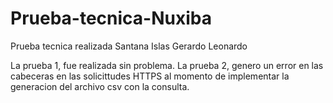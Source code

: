 # Prueba-tecnica-Nuxiba
Prueba tecnica realizada 
 Santana Islas Gerardo Leonardo

La prueba 1, fue realizada sin problema.
La prueba 2, genero un error en las cabeceras en las solicittudes HTTPS al momento de implementar la generacion del archivo csv con la consulta.
